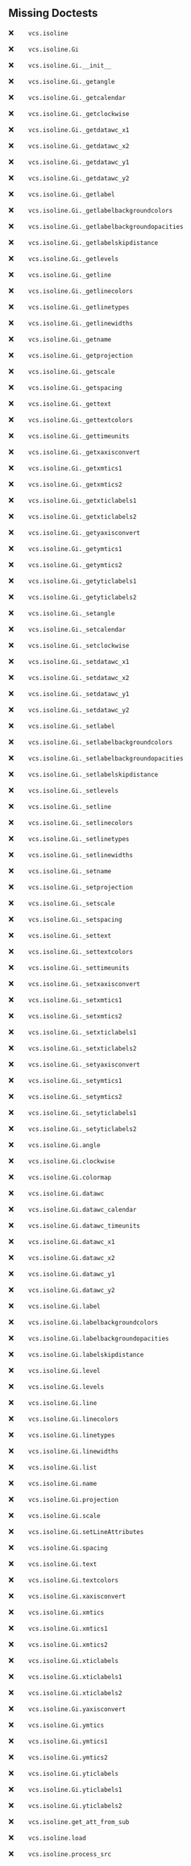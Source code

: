 Missing Doctests
----------------
:x:```    vcs.isoline```

:x:```    vcs.isoline.Gi```

:x:```    vcs.isoline.Gi.__init__```

:x:```    vcs.isoline.Gi._getangle```

:x:```    vcs.isoline.Gi._getcalendar```

:x:```    vcs.isoline.Gi._getclockwise```

:x:```    vcs.isoline.Gi._getdatawc_x1```

:x:```    vcs.isoline.Gi._getdatawc_x2```

:x:```    vcs.isoline.Gi._getdatawc_y1```

:x:```    vcs.isoline.Gi._getdatawc_y2```

:x:```    vcs.isoline.Gi._getlabel```

:x:```    vcs.isoline.Gi._getlabelbackgroundcolors```

:x:```    vcs.isoline.Gi._getlabelbackgroundopacities```

:x:```    vcs.isoline.Gi._getlabelskipdistance```

:x:```    vcs.isoline.Gi._getlevels```

:x:```    vcs.isoline.Gi._getline```

:x:```    vcs.isoline.Gi._getlinecolors```

:x:```    vcs.isoline.Gi._getlinetypes```

:x:```    vcs.isoline.Gi._getlinewidths```

:x:```    vcs.isoline.Gi._getname```

:x:```    vcs.isoline.Gi._getprojection```

:x:```    vcs.isoline.Gi._getscale```

:x:```    vcs.isoline.Gi._getspacing```

:x:```    vcs.isoline.Gi._gettext```

:x:```    vcs.isoline.Gi._gettextcolors```

:x:```    vcs.isoline.Gi._gettimeunits```

:x:```    vcs.isoline.Gi._getxaxisconvert```

:x:```    vcs.isoline.Gi._getxmtics1```

:x:```    vcs.isoline.Gi._getxmtics2```

:x:```    vcs.isoline.Gi._getxticlabels1```

:x:```    vcs.isoline.Gi._getxticlabels2```

:x:```    vcs.isoline.Gi._getyaxisconvert```

:x:```    vcs.isoline.Gi._getymtics1```

:x:```    vcs.isoline.Gi._getymtics2```

:x:```    vcs.isoline.Gi._getyticlabels1```

:x:```    vcs.isoline.Gi._getyticlabels2```

:x:```    vcs.isoline.Gi._setangle```

:x:```    vcs.isoline.Gi._setcalendar```

:x:```    vcs.isoline.Gi._setclockwise```

:x:```    vcs.isoline.Gi._setdatawc_x1```

:x:```    vcs.isoline.Gi._setdatawc_x2```

:x:```    vcs.isoline.Gi._setdatawc_y1```

:x:```    vcs.isoline.Gi._setdatawc_y2```

:x:```    vcs.isoline.Gi._setlabel```

:x:```    vcs.isoline.Gi._setlabelbackgroundcolors```

:x:```    vcs.isoline.Gi._setlabelbackgroundopacities```

:x:```    vcs.isoline.Gi._setlabelskipdistance```

:x:```    vcs.isoline.Gi._setlevels```

:x:```    vcs.isoline.Gi._setline```

:x:```    vcs.isoline.Gi._setlinecolors```

:x:```    vcs.isoline.Gi._setlinetypes```

:x:```    vcs.isoline.Gi._setlinewidths```

:x:```    vcs.isoline.Gi._setname```

:x:```    vcs.isoline.Gi._setprojection```

:x:```    vcs.isoline.Gi._setscale```

:x:```    vcs.isoline.Gi._setspacing```

:x:```    vcs.isoline.Gi._settext```

:x:```    vcs.isoline.Gi._settextcolors```

:x:```    vcs.isoline.Gi._settimeunits```

:x:```    vcs.isoline.Gi._setxaxisconvert```

:x:```    vcs.isoline.Gi._setxmtics1```

:x:```    vcs.isoline.Gi._setxmtics2```

:x:```    vcs.isoline.Gi._setxticlabels1```

:x:```    vcs.isoline.Gi._setxticlabels2```

:x:```    vcs.isoline.Gi._setyaxisconvert```

:x:```    vcs.isoline.Gi._setymtics1```

:x:```    vcs.isoline.Gi._setymtics2```

:x:```    vcs.isoline.Gi._setyticlabels1```

:x:```    vcs.isoline.Gi._setyticlabels2```

:x:```    vcs.isoline.Gi.angle```

:x:```    vcs.isoline.Gi.clockwise```

:x:```    vcs.isoline.Gi.colormap```

:x:```    vcs.isoline.Gi.datawc```

:x:```    vcs.isoline.Gi.datawc_calendar```

:x:```    vcs.isoline.Gi.datawc_timeunits```

:x:```    vcs.isoline.Gi.datawc_x1```

:x:```    vcs.isoline.Gi.datawc_x2```

:x:```    vcs.isoline.Gi.datawc_y1```

:x:```    vcs.isoline.Gi.datawc_y2```

:x:```    vcs.isoline.Gi.label```

:x:```    vcs.isoline.Gi.labelbackgroundcolors```

:x:```    vcs.isoline.Gi.labelbackgroundopacities```

:x:```    vcs.isoline.Gi.labelskipdistance```

:x:```    vcs.isoline.Gi.level```

:x:```    vcs.isoline.Gi.levels```

:x:```    vcs.isoline.Gi.line```

:x:```    vcs.isoline.Gi.linecolors```

:x:```    vcs.isoline.Gi.linetypes```

:x:```    vcs.isoline.Gi.linewidths```

:x:```    vcs.isoline.Gi.list```

:x:```    vcs.isoline.Gi.name```

:x:```    vcs.isoline.Gi.projection```

:x:```    vcs.isoline.Gi.scale```

:x:```    vcs.isoline.Gi.setLineAttributes```

:x:```    vcs.isoline.Gi.spacing```

:x:```    vcs.isoline.Gi.text```

:x:```    vcs.isoline.Gi.textcolors```

:x:```    vcs.isoline.Gi.xaxisconvert```

:x:```    vcs.isoline.Gi.xmtics```

:x:```    vcs.isoline.Gi.xmtics1```

:x:```    vcs.isoline.Gi.xmtics2```

:x:```    vcs.isoline.Gi.xticlabels```

:x:```    vcs.isoline.Gi.xticlabels1```

:x:```    vcs.isoline.Gi.xticlabels2```

:x:```    vcs.isoline.Gi.yaxisconvert```

:x:```    vcs.isoline.Gi.ymtics```

:x:```    vcs.isoline.Gi.ymtics1```

:x:```    vcs.isoline.Gi.ymtics2```

:x:```    vcs.isoline.Gi.yticlabels```

:x:```    vcs.isoline.Gi.yticlabels1```

:x:```    vcs.isoline.Gi.yticlabels2```

:x:```    vcs.isoline.get_att_from_sub```

:x:```    vcs.isoline.load```

:x:```    vcs.isoline.process_src```

